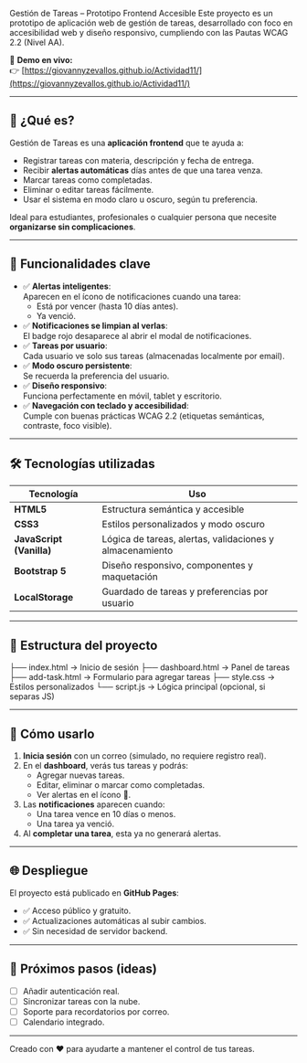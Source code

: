 Gestión de Tareas – Prototipo Frontend Accesible
Este proyecto es un prototipo de aplicación web de gestión de tareas, desarrollado con foco en accesibilidad web y diseño responsivo, cumpliendo con las Pautas WCAG 2.2 (Nivel AA).

🔗 **Demo en vivo:**  
👉 [https://giovannyzevallos.github.io/Actividad11/](https://giovannyzevallos.github.io/Actividad11/)

---

## 🚀 ¿Qué es?

Gestión de Tareas es una **aplicación frontend** que te ayuda a:
- Registrar tareas con materia, descripción y fecha de entrega.
- Recibir **alertas automáticas** días antes de que una tarea venza.
- Marcar tareas como completadas.
- Eliminar o editar tareas fácilmente.
- Usar el sistema en modo claro u oscuro, según tu preferencia.

Ideal para estudiantes, profesionales o cualquier persona que necesite **organizarse sin complicaciones**.

---

## 🔔 Funcionalidades clave

- ✅ **Alertas inteligentes**:  
  Aparecen en el ícono de notificaciones cuando una tarea:
  - Está por vencer (hasta 10 días antes).
  - Ya venció.
- ✅ **Notificaciones se limpian al verlas**:  
  El badge rojo desaparece al abrir el modal de notificaciones.
- ✅ **Tareas por usuario**:  
  Cada usuario ve solo sus tareas (almacenadas localmente por email).
- ✅ **Modo oscuro persistente**:  
  Se recuerda la preferencia del usuario.
- ✅ **Diseño responsivo**:  
  Funciona perfectamente en móvil, tablet y escritorio.
- ✅ **Navegación con teclado y accesibilidad**:  
  Cumple con buenas prácticas WCAG 2.2 (etiquetas semánticas, contraste, foco visible).

---

## 🛠 Tecnologías utilizadas

| Tecnología | Uso |
|----------|-----|
| **HTML5** | Estructura semántica y accesible |
| **CSS3** | Estilos personalizados y modo oscuro |
| **JavaScript (Vanilla)** | Lógica de tareas, alertas, validaciones y almacenamiento |
| **Bootstrap 5** | Diseño responsivo, componentes y maquetación |
| **LocalStorage** | Guardado de tareas y preferencias por usuario |

---

## 📂 Estructura del proyecto

├── index.html → Inicio de sesión
├── dashboard.html → Panel de tareas
├── add-task.html → Formulario para agregar tareas
├── style.css → Estilos personalizados
└── script.js → Lógica principal (opcional, si separas JS)

---

## 📱 Cómo usarlo

1. **Inicia sesión** con un correo (simulado, no requiere registro real).
2. En el **dashboard**, verás tus tareas y podrás:
   - Agregar nuevas tareas.
   - Editar, eliminar o marcar como completadas.
   - Ver alertas en el ícono 🔔.
3. Las **notificaciones** aparecen cuando:
   - Una tarea vence en 10 días o menos.
   - Una tarea ya venció.
4. Al **completar una tarea**, esta ya no generará alertas.

---

## 🌐 Despliegue

El proyecto está publicado en **GitHub Pages**:
- ✅ Acceso público y gratuito.
- ✅ Actualizaciones automáticas al subir cambios.
- ✅ Sin necesidad de servidor backend.

---

## 🎯 Próximos pasos (ideas)

- [ ] Añadir autenticación real.
- [ ] Sincronizar tareas con la nube.
- [ ] Soporte para recordatorios por correo.
- [ ] Calendario integrado.

---

Creado con ❤️ para ayudarte a mantener el control de tus tareas.
